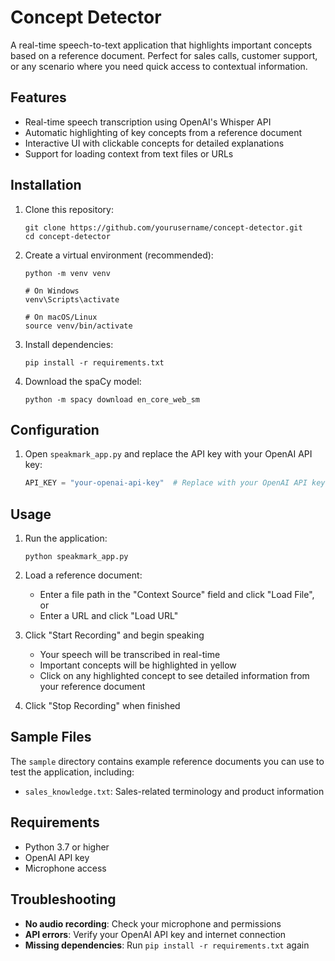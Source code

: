 # Concept Detector

A real-time speech-to-text application that highlights important concepts based on a reference document. Perfect for sales calls, customer support, or any scenario where you need quick access to contextual information.

## Features

- Real-time speech transcription using OpenAI's Whisper API
- Automatic highlighting of key concepts from a reference document
- Interactive UI with clickable concepts for detailed explanations
- Support for loading context from text files or URLs

## Installation

1. Clone this repository:
   ```
   git clone https://github.com/yourusername/concept-detector.git
   cd concept-detector
   ```

2. Create a virtual environment (recommended):
   ```
   python -m venv venv
   
   # On Windows
   venv\Scripts\activate
   
   # On macOS/Linux
   source venv/bin/activate
   ```

3. Install dependencies:
   ```
   pip install -r requirements.txt
   ```

4. Download the spaCy model:
   ```
   python -m spacy download en_core_web_sm
   ```

## Configuration

1. Open `speakmark_app.py` and replace the API key with your OpenAI API key:
   ```python
   API_KEY = "your-openai-api-key"  # Replace with your OpenAI API key
   ```

## Usage

1. Run the application:
   ```
   python speakmark_app.py
   ```

2. Load a reference document:
   - Enter a file path in the "Context Source" field and click "Load File", or
   - Enter a URL and click "Load URL"

3. Click "Start Recording" and begin speaking
   - Your speech will be transcribed in real-time
   - Important concepts will be highlighted in yellow
   - Click on any highlighted concept to see detailed information from your reference document

4. Click "Stop Recording" when finished

## Sample Files

The `sample` directory contains example reference documents you can use to test the application, including:
- `sales_knowledge.txt`: Sales-related terminology and product information

## Requirements

- Python 3.7 or higher
- OpenAI API key
- Microphone access

## Troubleshooting

- **No audio recording**: Check your microphone and permissions
- **API errors**: Verify your OpenAI API key and internet connection
- **Missing dependencies**: Run `pip install -r requirements.txt` again